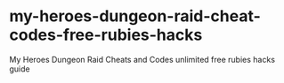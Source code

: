 # my-heroes-dungeon-raid-cheat-codes-free-rubies-hacks
My Heroes Dungeon Raid Cheats and Codes unlimited free rubies hacks guide
